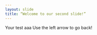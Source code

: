 ```yaml
---
layout: slide
title: “Welcome to our second slide!”
---
```

Your test aaa
Use the left arrow to go back!
